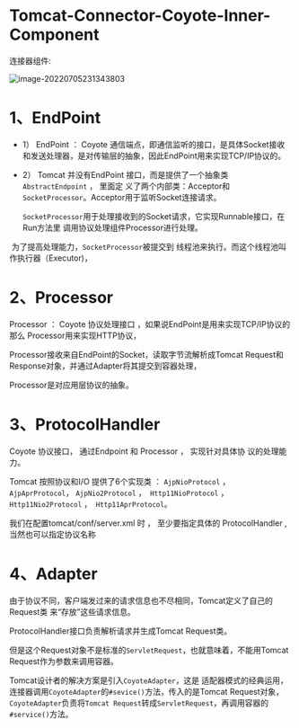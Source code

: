 # Tomcat-Connector-Coyote-Inner-Component

连接器组件:

![image-20220705231343803](015-Tomcat-Connector-Coyote-InnerCompotent.assets/image-20220705231343803.png)

# 1、EndPoint

- 1） EndPoint ： Coyote 通信端点，即通信监听的接口，是具体Socket接收和发送处理器，是对传输层的抽象，因此EndPoint用来实现TCP/IP协议的。

- 2） Tomcat 并没有EndPoint 接口，而是提供了一个抽象类`AbstractEndpoint` ， 里面定 义了两个内部类：Acceptor和`SocketProcessor`。Acceptor用于监听Socket连接请求。 

  `SocketProcessor`用于处理接收到的Socket请求，它实现Runnable接口，在Run方法里 调用协议处理组件Processor进行处理。

​	 为了提高处理能力，`SocketProcessor`被提交到 线程池来执行。而这个线程池叫作执行器（Executor)，

# 2、Processor

Processor ： Coyote 协议处理接口 ，如果说EndPoint是用来实现TCP/IP协议的那么 Processor用来实现HTTP协议，

Processor接收来自EndPoint的Socket，读取字节流解析成Tomcat Request和Response对象，并通过Adapter将其提交到容器处理， 

Processor是对应用层协议的抽象。

# 3、ProtocolHandler

Coyote 协议接口， 通过Endpoint 和 Processor ， 实现针对具体协 议的处理能力。

Tomcat 按照协议和I/O 提供了6个实现类 ： `AjpNioProtocol` ， `AjpAprProtocol`， `AjpNio2Protocol` ，` Http11NioProtocol` ，`Http11Nio2Protocol` ，` Http11AprProtocol`。

我们在配置tomcat/conf/server.xml 时 ， 至少要指定具体的 ProtocolHandler , 当然也可以指定协议名称 



# 4、Adapter

由于协议不同，客户端发过来的请求信息也不尽相同，Tomcat定义了自己的Request类 来“存放”这些请求信息。

ProtocolHandler接口负责解析请求并生成Tomcat Request类。 

但是这个Request对象不是标准的`ServletRequest`，也就意味着，不能用Tomcat Request作为参数来调用容器。

Tomcat设计者的解决方案是引入`CoyoteAdapter`，这是 适配器模式的经典运用，连接器调用`CoyoteAdapter`的`#sevice()`方法，传入的是Tomcat Request对象，`CoyoteAdapter`负责将`Tomcat Request`转成`ServletRequest`，再调用容器的`#service()`方法。